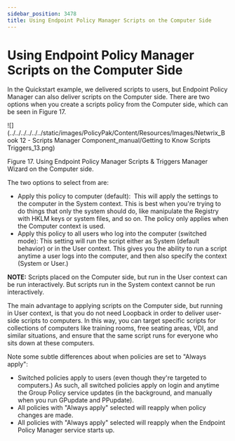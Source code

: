 ```yaml
---
sidebar_position: 3478
title: Using Endpoint Policy Manager Scripts on the Computer Side
---
```


# Using Endpoint Policy Manager Scripts on the Computer Side

In the Quickstart example, we delivered scripts to users, but Endpoint Policy Manager can also deliver scripts on the Computer side. There are two options when you create a scripts policy from the Computer side, which can be seen in Figure 17.

![](../../../../../../static/images/PolicyPak/Content/Resources/Images/Netwrix_Book 12 - Scripts Manager Component_manual/Getting to Know Scripts Triggers_13.png)

Figure 17. Using Endpoint Policy Manager Scripts & Triggers Manager Wizard on the Computer side.

The two options to select from are:

* Apply this policy to computer (default):  This will apply the settings to the computer in the System context. This is best when you're trying to do things that only the system should do, like manipulate the Registry with HKLM keys or system files, and so on. The policy only applies when the Computer context is used.
* Apply this policy to all users who log into the computer (switched mode): This setting will run the script either as System (default behavior) or in the User context. This gives you the ability to run a script anytime a user logs into the computer, and then also specify the context (System or User.)

**NOTE:** Scripts placed on the Computer side, but run in the User context can be run interactively. But scripts run in the System context cannot be run interactively.

The main advantage to applying scripts on the Computer side, but running in User context, is that you do not need Loopback in order to deliver user-side scripts to computers. In this way, you can target specific scripts for collections of computers like training rooms, free seating areas, VDI, and similar situations, and ensure that the same script runs for everyone who sits down at these computers.

Note some subtle differences about when policies are set to "Always apply":

* Switched policies apply to users (even though they're targeted to computers.) As such, all switched policies apply on login and anytime the Group Policy service updates (in the background, and manually when you run GPupdate and PPupdate).
* All policies with "Always apply" selected will reapply when policy changes are made.
* All policies with "Always apply" selected will reapply when the Endpoint Policy Manager service starts up.
